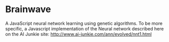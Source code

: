Brainwave
=========

A JavaScript neural network learning using genetic algorithms. To be more specific, a Javascript implementation of the Neural network described here on the AI Junkie site: http://www.ai-junkie.com/ann/evolved/nnt1.html
